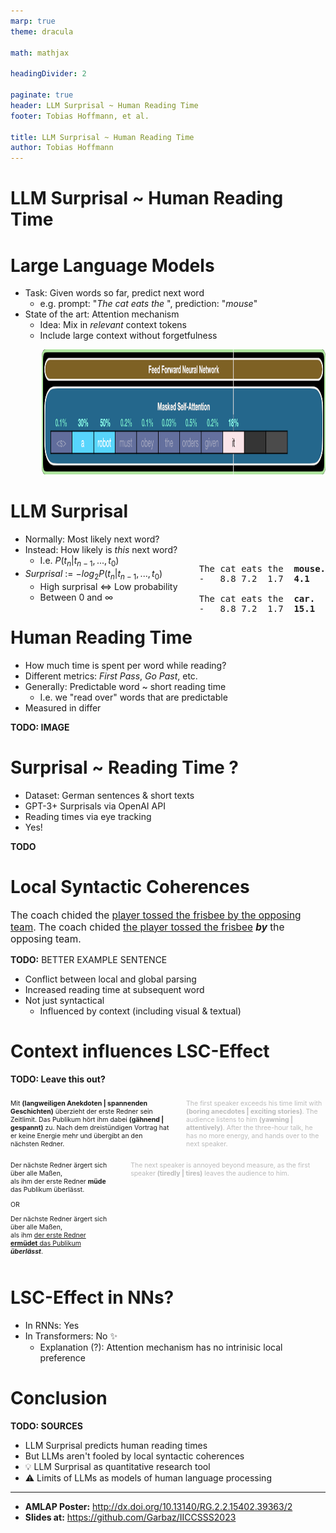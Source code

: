 ```yaml
---
marp: true
theme: dracula

math: mathjax

headingDivider: 2

paginate: true
header: LLM Surprisal ~ Human Reading Time
footer: Tobias Hoffmann, et al.

title: LLM Surprisal ~ Human Reading Time
author: Tobias Hoffmann
---
```


<style>
.outer {
    /* background:blue; */
    display:flex;
    flex-flow: row wrap;
    width:100%;
    height:90%;
}

.inner {
    /* background:green; */
    width:50%;
    display:flex;
    justify-content: center;
    align-items: center;  
}

.inner2 {
    /* background:red; */
    width: 70%;
}
</style>

<style>
.row {
  display: flex;
}

.column {
  flex: 50%;
}
</style>


<style>
section {
    font-size: 30px;
}
</style>

# LLM Surprisal ~ Human Reading Time

<!-- _footer: Tobias Hoffmann, Lars Konieczny, Henrik Lorenzen, Mateo Cortés Lafourcade -->

<style scoped>
  section {
    /* align-items: stretch; */
    display: flex;
    flex-flow: column nowrap;
    justify-content: center;
  }
</style>


# Large Language Models

- Task: Given words so far, predict next word
  - e.g. prompt: "*The cat eats the* ", prediction: "*mouse*"
- State of the art: Attention mechanism
  - Idea: Mix in *relevant* context tokens
  - Include large context without forgetfulness 

<div style="margin-left: 50px">
  <img src="gpt2-self-attention-example-2.png" height="200"></img>
</div>


# LLM Surprisal

- Normally: Most likely next word?
- Instead: How likely is *this* next word?
  - I.e. $P(t_n | t_{n-1}, ..., {t_0})$
- *Surprisal* $:=$ $-log_2P(t_n | t_{n-1}, ..., {t_0})$
  - High surprisal $\Leftrightarrow$ Low probability
  - Between $0$ and $\infty$

<div style="font-family: monospace; float:right; margin-top:-90px">
<pre>
The cat eats the  <b>mouse.</b>
-   8.8 7.2  1.7  <b>4.1</b>
<br>The cat eats the  <b>car.</b>
-   8.8 7.2  1.7  <b>15.1</b>

</pre>
</div>


# Human Reading Time

- How much time is spent per word while reading?
- Different metrics: *First Pass*, *Go Past*, etc.
- Generally: Predictable word ~ short reading time
  - I.e. we "read over" words that are predictable
- Measured in differ

**TODO: IMAGE**

# Surprisal ~ Reading Time ?

- Dataset: German sentences & short texts
- GPT-3+ Surprisals via OpenAI API
- Reading times via eye tracking
- Yes!

**TODO**

# Local Syntactic Coherences

<div style="font-size:110%">

The coach chided the <u>player tossed the frisbee by the opposing team</u>.
The coach chided <u>the player tossed the frisbee</u> ***by*** the opposing team.

</div>

**TODO:** BETTER EXAMPLE SENTENCE

- Conflict between local and global parsing
- Increased reading time at subsequent word
- Not just syntactical
  - Influenced by context (including visual & textual)

# Context influences LSC-Effect

**TODO: Leave this out?**

<div class="row" style="font-size:75%">
<div class="column">

Mit **(langweiligen Anekdoten | spannenden Geschichten)** überzieht der erste Redner sein Zeitlimit. Das Publikum hört ihm dabei **(gähnend | gespannt)** zu. Nach dem dreistündigen Vortrag hat er keine Energie mehr und übergibt an den nächsten Redner.

<i></i>
</div>
<div class="column" style="margin-left:25px;color:#bbbbbb;">

The first speaker exceeds his time limit with **(boring anecdotes | exciting stories)**. The audience listens to him **(yawning | attentively)**. After the three-hour talk, he has no more energy, and hands over to the next speaker.

</div>
</div>

<div class="row" style="font-size:75%">
<div class="column">

Der nächste Redner ärgert sich über alle Maßen,<br>als ihm der erste Redner **müde** das Publikum überlässt.

OR

Der nächste Redner ärgert sich über alle Maßen,<br>als ihm <u>der erste Redner **ermüdet** das Publikum</u> ***überlässt***.
</div>
<div class="column" style="margin-left:25px;color:#bbbbbb">

The next speaker is annoyed beyond measure, as the first speaker **(tiredly | tires)** leaves the audience to him.

</div>
</div>


# LSC-Effect in NNs?

- In RNNs: Yes
- In Transformers: No ✨
  - Explanation (?): Attention mechanism has no intrinisic local preference


# Conclusion

**TODO: SOURCES**

- LLM Surprisal predicts human reading times
- But LLMs aren't fooled by local syntactic coherences
- 💡 LLM Surprisal as quantitative research tool
- ⚠️ Limits of LLMs as models of human language processing


<hr>

- **AMLAP Poster:** http://dx.doi.org/10.13140/RG.2.2.15402.39363/2
- **Slides at:** https://github.com/Garbaz/IICCSSS2023

